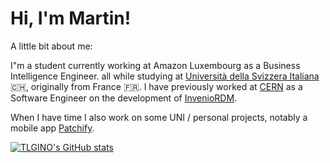 ### 
# Hi, I'm Martin!

A little bit about me:

I"m a student currently working at Amazon Luxembourg as a Business Intelligence Engineer. all while studying at [Università della Svizzera Italiana](https://www.usi.ch/en) 🇨🇭, originally from France 🇫🇷.
I have previously worked at [CERN](https://home.web.cern.ch/) as a Software Engineer on the development of [InvenioRDM](https://inveniosoftware.org/products/rdm/).


When I have time I also work on some UNI / personal projects, notably a mobile app [Patchify](https://play.google.com/store/apps/details?id=com.TLgino.gameupdatenotifier&hl=en_US&gl=US).


[![TLGINO's GitHub stats](https://github-readme-stats.vercel.app/api?username=TLGINO&count_private=true&theme=highcontrast)](https://github.com/TLGINO)

